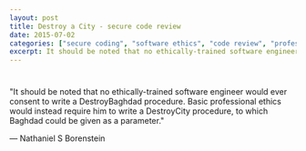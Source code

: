 ```yaml
---
layout: post
title: Destroy a City - secure code review
date: 2015-07-02
categories: ["secure coding", "software ethics", "code review", "professional ethics", "Nathaniel Borenstein", "infosec", "parameterization", "satire", "software engineering"]
excerpt: It should be noted that no ethically-trained software engineer would ever consent to write a DestroyBaghdad procedure
---
```

#

"It should be noted that no ethically-trained software engineer would ever
consent to write a DestroyBaghdad procedure. Basic professional ethics would
instead require him to write a DestroyCity procedure, to which Baghdad could
be given as a parameter."

— Nathaniel S Borenstein


